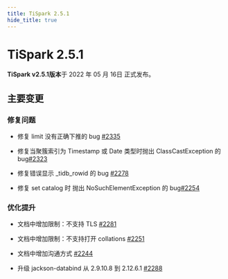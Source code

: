 ```yaml
---
title: TiSpark 2.5.1
hide_title: true
---
```


# TiSpark 2.5.1

**TiSpark v2.5.1版本**于 2022 年 05 月 16日 正式发布。

## 主要变更

### 修复问题

- 修复 limit 没有正确下推的 bug [#2335](https://github.com/pingcap/tispark/pull/2335)

- 修复当聚簇索引为 Timestamp 或 Date 类型时抛出 ClassCastException 的 bug[#2323](https://github.com/pingcap/tispark/pull/2323)

- 修复错误显示 _tidb_rowid 的 bug [#2278](https://github.com/pingcap/tispark/pull/2278)

- 修复 set catalog 时 抛出 NoSuchElementException 的 bug[#2254](https://github.com/pingcap/tispark/pull/2254)

### 优化提升

- 文档中增加限制：不支持 TLS [#2281](https://github.com/pingcap/tispark/pull/2281)

- 文档中增加限制：不支持打开 collations [#2251](https://github.com/pingcap/tispark/pull/2251)

- 文档中增加沟通方式 [#2244](https://github.com/pingcap/tispark/pull/2244)

- 升级 jackson-databind 从 2.9.10.8 到 2.12.6.1 [#2288](https://github.com/pingcap/tispark/pull/2288)
